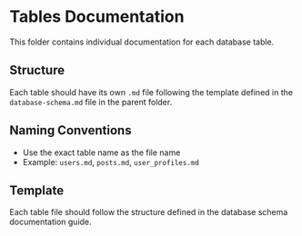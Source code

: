 # Tables Documentation

This folder contains individual documentation for each database table.

## Structure

Each table should have its own `.md` file following the template defined in the `database-schema.md` file in the parent folder.

## Naming Conventions

- Use the exact table name as the file name
- Example: `users.md`, `posts.md`, `user_profiles.md`

## Template

Each table file should follow the structure defined in the database schema documentation guide.
